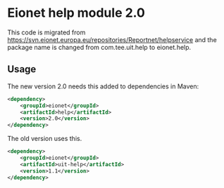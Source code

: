 Eionet help module 2.0
======================

This code is migrated from https://svn.eionet.europa.eu/repositories/Reportnet/helpservice and the package name is changed from com.tee.uit.help to eionet.help.

Usage
-----
The new version 2.0 needs this added to dependencies in Maven:

```xml
<dependency>
    <groupId>eionet</groupId>
    <artifactId>help</artifactId>
    <version>2.0</version>
</dependency>
```
The old version uses this.
```xml
<dependency>
    <groupId>eionet</groupId>
    <artifactId>uit-help</artifactId>
    <version>1.1</version>
</dependency>
```

